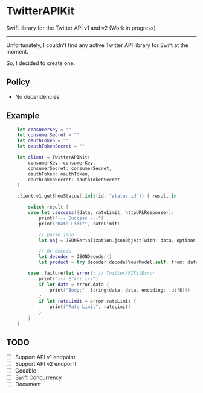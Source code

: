 # TwitterAPIKit

Swift library for the Twitter API v1 and v2 (Work in progress).

---

Unfortunately, I couldn't find any active Twitter API library for Swift at the moment.

So, I decided to create one.

## Policy

- No dependencies

## Example

```swift
    let consumerKey = ""
    let consumerSecret = ""
    let oauthToken = ""
    let oauthTokenSecret = ""

    let client = TwitterAPIKit(
        consumerKey: consumerKey,
        consumerSecret: consumerSecret,
        oauthToken: oauthToken,
        oauthTokenSecret: oauthTokenSecret
    )

    client.v1.getShowStatus(.init(id: "status id")) { result in

        switch result {
        case let .success((data, rateLimit, httpURLResponse)):
            print("--- Success ---")
            print("Rate Limit", rateLimit)

            // parse json
            let obj = JSONSerialization.jsonObject(with: data, options: [])

            // Or decode
            let decoder = JSONDecoder()
            let product = try decoder.decode(YourModel.self, from: data)

        case .failure(let error): // TwitterAPIKitError
            print("--- Error ---")
            if let data = error.data {
                print("Body:", String(data: data, encoding: .utf8)!)
            }
            if let rateLimit = error.rateLimit {
                print("Rate Limit", rateLimit)
            }
        }
    }
```

## TODO

- [ ] Support API v1 endpoint
- [ ] Support API v2 endpoint
- [ ] Codable
- [ ] Swift Concurrency
- [ ] Document
